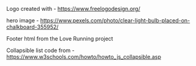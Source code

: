 Logo created with - https://www.freelogodesign.org/

hero image - https://www.pexels.com/photo/clear-light-bulb-placed-on-chalkboard-355952/

Footer html from the Love Running project

Collapsible list code from - https://www.w3schools.com/howto/howto_js_collapsible.asp